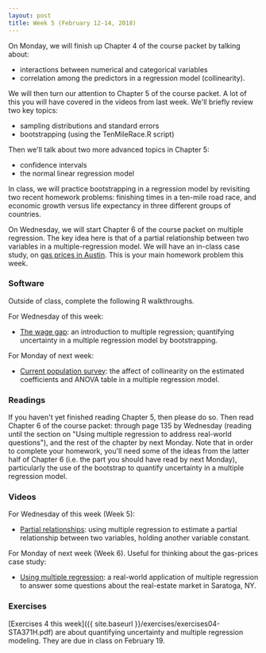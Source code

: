 ```yaml
---
layout: post
title: Week 5 (February 12-14, 2018)
---
```


On Monday, we will finish up Chapter 4 of the course packet by talking about:  
- interactions between numerical and categorical variables  
- correlation among the predictors in a regression model (collinearity).  

We will then turn our attention to Chapter 5 of the course packet.  A lot of this you will have covered in the videos from last week.  We'll briefly review two key topics:   
- sampling distributions and standard errors  
- bootstrapping (using the TenMileRace.R script)     

Then we'll talk about two more advanced topics in Chapter 5:  
- confidence intervals  
- the normal linear regression model  

In class, we will practice bootstrapping in a regression model by revisiting two recent homework problems: finishing times in a ten-mile road race, and economic growth versus life expectancy in three different groups of countries.  

On Wednesday, we will start Chapter 6 of the course packet on multiple regression.  The key idea here is that of a partial relationship between two variables in a multiple-regression model.  We will have an in-class case study, on [gas prices in Austin](https://github.com/jgscott/learnR/blob/master/cases/gasprices/gasprices.md).  This is your main homework problem this week.  


### Software

Outside of class, complete the following R walkthroughs.

For Wednesday of this week:   
- [The wage gap](https://github.com/jgscott/learnR/blob/master/salary/salary.md): an introduction to multiple regression; quantifying uncertainty in a multiple regression model by bootstrapping.    


For Monday of next week:  
- [Current population survey](https://github.com/jgscott/learnR/blob/master/cps/cps.md): the affect of collinearity on the estimated coefficients and ANOVA table in a multiple regression model.  



### Readings

If you haven't yet finished reading Chapter 5, then please do so.  Then read Chapter 6 of the course packet: through page 135 by Wednesday (reading until the section on "Using multiple regression to address real-world questions"), and the rest of the chapter by next Monday.  Note that in order to complete your homework, you'll need some of the ideas from the latter half of Chapter 6 (i.e. the part you should have read by next Monday), particularly the use of the bootstrap to quantify uncertainty in a multiple regression model.  

### Videos  

For Wednesday of this week (Week 5):  
- [Partial relationships](https://youtu.be/rHELOSfqAyY): using multiple regression to estimate a partial relationship between two variables, holding another variable constant.   

For Monday of next week (Week 6).  Useful for thinking about the gas-prices case study:  
- [Using multiple regression](https://youtu.be/Vk2qyCt8XkQ): a real-world application of multiple regression to answer some questions about the real-estate market in Saratoga, NY.  

### Exercises  

[Exercises 4 this week]({{ site.baseurl }}/exercises/exercises04-STA371H.pdf) are about quantifying uncertainty and multiple regression modeling.  They are due in class on February 19.  




